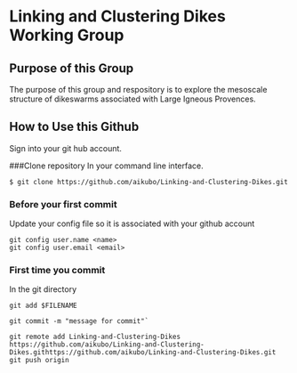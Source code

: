 # Linking and Clustering Dikes Working Group 
## Purpose of this Group 
The purpose of this group and respository is to explore the mesoscale structure of dikeswarms associated with Large Igneous Provences. 
## How to Use this Github 
Sign into your git hub account. 

###Clone repository
In your command line interface.

 `$ git clone https://github.com/aikubo/Linking-and-Clustering-Dikes.git`
 
### Before your first commit 
Update your config file so it is associated with your github account 

```
git config user.name <name>
git config user.email <email>
```

### First time you commit 
In the git directory 

```
git add $FILENAME

git commit -m "message for commit"`

git remote add Linking-and-Clustering-Dikes https://github.com/aikubo/Linking-and-Clustering-Dikes.githttps://github.com/aikubo/Linking-and-Clustering-Dikes.git
git push origin
```

